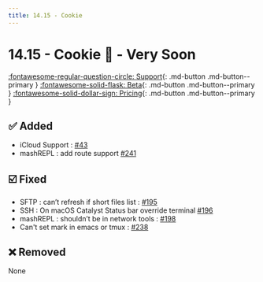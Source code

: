 ```yaml
---
title: 14.15 - Cookie
---
```

# 14.15 - Cookie :cookie: - Very Soon

[:fontawesome-regular-question-circle: Support](/support/){: .md-button .md-button--primary }
[:fontawesome-solid-flask: Beta](/documentation/becoming-external-tester/){: .md-button .md-button--primary }
[:fontawesome-solid-dollar-sign: Pricing](/documentation/pricing){: .md-button .md-button--primary }

## :white_check_mark: Added
* iCloud Support : [#43](https://github.com/isontheline/pro.webssh.net/issues/43)
* mashREPL : add route support [#241](https://github.com/isontheline/pro.webssh.net/issues/241)

## :ballot_box_with_check: Fixed
* SFTP : can’t refresh if short files list : [#195](https://github.com/isontheline/pro.webssh.net/issues/195)
* SSH : On macOS Catalyst Status bar override terminal [#196](https://github.com/isontheline/pro.webssh.net/issues/196)
* mashREPL : shouldn’t be in network tools : [#198](https://github.com/isontheline/pro.webssh.net/issues/198)
* Can't set mark in emacs or tmux : [#238](https://github.com/isontheline/pro.webssh.net/issues/238)

## :x: Removed
None
